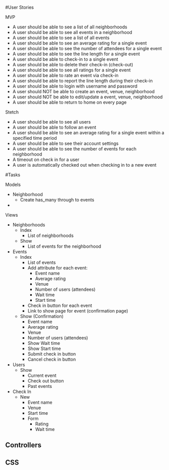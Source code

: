 #User Stories

MVP

- A user should be able to see a list of all neighborhoods
- A user should be able to see all events in a neighborhood
- A user should be able to see a list of all events
- A user should be able to see an average rating for a single event 
- A user should be able to see the number of attendees for a single event
- A user should be able to see the line length for a single event 
- A user should be able to check-in to a single event
- A user should be able to delete their check-in (check-out)
- A user should be able to see all ratings for a single event
- A user should be able to rate an event via check-in
- A user should be able to report the line length during their check-in
- A user should be able to login with username and password
- A user should NOT be able to create an event, venue, neighborhood
- A user should NOT be able to edit/update a event, venue, neighborhood
- A user should be able to return to home on every page

Stetch

- A user should be able to see all users
- A user should be able to follow an event 
- A user should be able to see an average rating for a single event within a specified time period 
- A user should be able to see their account settings 
- A user should be able to see the number of events for each neighborhood
- A timeout on check in for a user
- A user is automatically checked out when checking in to a new event

#Tasks

Models
- Neighborhood 
   * Create has_many through to events
- 

Views
- Neighborhoods
   - Index
      * List of neighborhoods
   - Show
      * List of events for the neighborhood
- Events
   - Index 
      * List of events
      * Add attribute for each event:
         * Event name
         * Average rating
         * Venue
         * Number of users (attendees)
         * Wait time
         * Start time
      * Check in button for each event
      * Link to show page for event (confirmation page)
   - Show (Confirmation)
      * Event name
      * Average rating
      * Venue
      * Number of users (attendees)
      * Show Wait time
      * Show Start time
      * Submit check in button
      * Cancel check in button
- Users
   - Show 
      * Current event
      * Check out button
      * Past events
- Check In
   - New
      * Event name
      * Venue
      * Start time
      * Form
         * Rating
         * Wait time


      




Controllers
- 

CSS
- 








